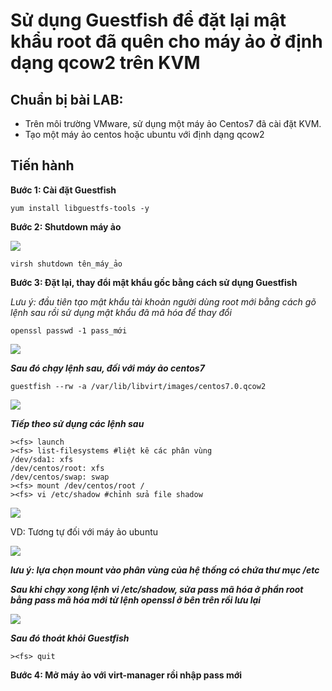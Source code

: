 # Sử dụng Guestfish để đặt lại mật khẩu root đã quên cho máy ảo ở định dạng qcow2 trên KVM

## Chuẩn bị bài LAB:

- Trên môi trường VMware, sử dụng một máy ảo Centos7 đã cài đặt KVM.
- Tạo một máy ảo centos hoặc ubuntu với định dạng qcow2

## Tiến hành

**Bước 1: Cài đặt Guestfish**

`yum install libguestfs-tools -y`

**Bước 2: Shutdown máy ảo**

<img src=https://imgur.com/ZfdA47y.jpg>


`virsh shutdown tên_máy_ảo`

**Bước 3: Đặt lại, thay đổi mật khẩu gốc bằng cách sử dụng Guestfish**

*Lưu ý: đầu tiên tạo mật khẩu tài khoản người dùng root mới bằng cách gõ lệnh sau rồi sử dụng mật khẩu đã mã hóa để thay đổi*

`openssl passwd -1 pass_mới`



<img src=https://imgur.com/mWZBzON.jpg>

***Sau đó chạy lệnh sau, đối với máy ảo centos7***

`guestfish --rw -a /var/lib/libvirt/images/centos7.0.qcow2`

<img src=https://imgur.com/a6OyIN7.jpg>


***Tiếp theo sử dụng các lệnh sau***

````
><fs> launch 
><fs> list-filesystems #liệt kê các phân vùng
/dev/sda1: xfs
/dev/centos/root: xfs
/dev/centos/swap: swap
><fs> mount /dev/centos/root / 
><fs> vi /etc/shadow #chỉnh sửa file shadow

````

<img src=https://imgur.com/7M3NXpb.jpg>

VD: Tương tự đối với máy ảo ubuntu

<img src=https://imgur.com/Def94nG.jpg>

***lưu ý: lựa chọn mount vào phân vùng của hệ thống có chứa thư mục /etc***

***Sau khi chạy xong lệnh vi /etc/shadow, sửa pass mã hóa ở phần root bằng pass mã hóa mới từ lệnh openssl ở bên trên rồi lưu lại***

<img src=https://imgur.com/qys5fRr.jpg>

***Sau đó thoát khỏi Guestfish***

`><fs> quit`

**Bước 4: Mở máy ảo với virt-manager rồi nhập pass mới**



